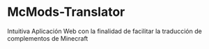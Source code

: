 # McMods-Translator
Intuitiva Aplicación Web con la finalidad de facilitar la traducción de complementos de Minecraft
